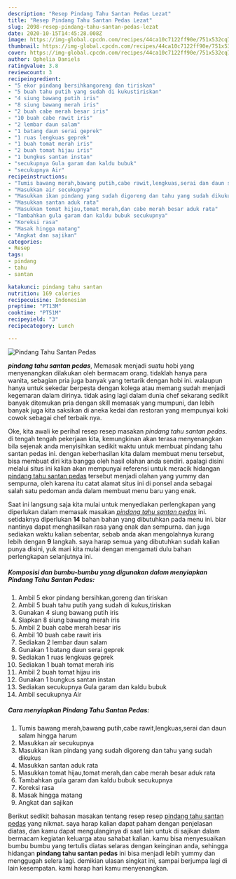 ```yaml
---
description: "Resep Pindang Tahu Santan Pedas Lezat"
title: "Resep Pindang Tahu Santan Pedas Lezat"
slug: 2098-resep-pindang-tahu-santan-pedas-lezat
date: 2020-10-15T14:45:28.008Z
image: https://img-global.cpcdn.com/recipes/44ca10c7122ff90e/751x532cq70/pindang-tahu-santan-pedas-foto-resep-utama.jpg
thumbnail: https://img-global.cpcdn.com/recipes/44ca10c7122ff90e/751x532cq70/pindang-tahu-santan-pedas-foto-resep-utama.jpg
cover: https://img-global.cpcdn.com/recipes/44ca10c7122ff90e/751x532cq70/pindang-tahu-santan-pedas-foto-resep-utama.jpg
author: Ophelia Daniels
ratingvalue: 3.8
reviewcount: 3
recipeingredient:
- "5 ekor pindang bersihkangoreng dan tiriskan"
- "5 buah tahu putih yang sudah di kukustiriskan"
- "4 siung bawang putih iris"
- "8 siung bawang merah iris"
- "2 buah cabe merah besar iris"
- "10 buah cabe rawit iris"
- "2 lembar daun salam"
- "1 batang daun serai geprek"
- "1 ruas lengkuas geprek"
- "1 buah tomat merah iris"
- "2 buah tomat hijau iris"
- "1 bungkus santan instan"
- "secukupnya Gula garam dan kaldu bubuk"
- "secukupnya Air"
recipeinstructions:
- "Tumis bawang merah,bawang putih,cabe rawit,lengkuas,serai dan daun salam hingga harum"
- "Masukkan air secukupnya"
- "Masukkan ikan pindang yang sudah digoreng dan tahu yang sudah dikukus"
- "Masukkan santan aduk rata"
- "Masukkan tomat hijau,tomat merah,dan cabe merah besar aduk rata"
- "Tambahkan gula garam dan kaldu bubuk secukupnya"
- "Koreksi rasa"
- "Masak hingga matang"
- "Angkat dan sajikan"
categories:
- Resep
tags:
- pindang
- tahu
- santan

katakunci: pindang tahu santan 
nutrition: 169 calories
recipecuisine: Indonesian
preptime: "PT13M"
cooktime: "PT51M"
recipeyield: "3"
recipecategory: Lunch

---
```



![Pindang Tahu Santan Pedas](https://img-global.cpcdn.com/recipes/44ca10c7122ff90e/751x532cq70/pindang-tahu-santan-pedas-foto-resep-utama.jpg)

<b><i>pindang tahu santan pedas</i></b>, Memasak menjadi suatu hobi yang menyenangkan dilakukan oleh bermacam orang. tidaklah hanya para wanita, sebagian pria juga banyak yang tertarik dengan hobi ini. walaupun hanya untuk sekedar berpesta dengan kolega atau memang sudah menjadi kegemaran dalam dirinya. tidak asing lagi dalam dunia chef sekarang sedikit banyak ditemukan pria dengan skill memasak yang mumpuni, dan lebih banyak juga kita saksikan di aneka kedai dan restoran yang mempunyai koki cowok sebagai chef terbaik nya.



Oke, kita awali ke perihal resep resep masakan <i>pindang tahu santan pedas</i>. di tengah tengah pekerjaan kita, kemungkinan akan terasa menyenangkan bila sejenak anda menyisihkan sedikit waktu untuk membuat pindang tahu santan pedas ini. dengan keberhasilan kita dalam membuat menu tersebut, bisa membuat diri kita bangga oleh hasil olahan anda sendiri. apalagi disini melalui situs ini kalian akan mempunyai referensi untuk meracik hidangan <u>pindang tahu santan pedas</u> tersebut menjadi olahan yang yummy dan sempurna, oleh karena itu catat alamat situs ini di ponsel anda sebagai salah satu pedoman anda dalam membuat menu baru yang enak.


Saat ini langsung saja kita mulai untuk menyediakan perlengkapan yang diperlukan dalam memasak masakan <u><i>pindang tahu santan pedas</i></u> ini. setidaknya diperlukan <b>14</b> bahan bahan yang dibutuhkan pada menu ini. biar nantinya dapat menghasilkan rasa yang enak dan sempurna. dan juga sediakan waktu kalian sebentar, sebab anda akan mengolahnya kurang lebih dengan <b>9</b> langkah. saya harap semua yang dibutuhkan sudah kalian punya disini, yuk mari kita mulai dengan mengamati dulu bahan perlengkapan selanjutnya ini.

<!--inarticleads1-->

##### Komposisi dan bumbu-bumbu yang digunakan dalam menyiapkan Pindang Tahu Santan Pedas:

1. Ambil 5 ekor pindang bersihkan,goreng dan tiriskan
1. Ambil 5 buah tahu putih yang sudah di kukus,tiriskan
1. Gunakan 4 siung bawang putih iris
1. Siapkan 8 siung bawang merah iris
1. Ambil 2 buah cabe merah besar iris
1. Ambil 10 buah cabe rawit iris
1. Sediakan 2 lembar daun salam
1. Gunakan 1 batang daun serai geprek
1. Sediakan 1 ruas lengkuas geprek
1. Sediakan 1 buah tomat merah iris
1. Ambil 2 buah tomat hijau iris
1. Gunakan 1 bungkus santan instan
1. Sediakan secukupnya Gula garam dan kaldu bubuk
1. Ambil secukupnya Air




<!--inarticleads2-->

##### Cara menyiapkan Pindang Tahu Santan Pedas:

1. Tumis bawang merah,bawang putih,cabe rawit,lengkuas,serai dan daun salam hingga harum
1. Masukkan air secukupnya
1. Masukkan ikan pindang yang sudah digoreng dan tahu yang sudah dikukus
1. Masukkan santan aduk rata
1. Masukkan tomat hijau,tomat merah,dan cabe merah besar aduk rata
1. Tambahkan gula garam dan kaldu bubuk secukupnya
1. Koreksi rasa
1. Masak hingga matang
1. Angkat dan sajikan




Berikut sedikit bahasan masakan tentang resep resep <u>pindang tahu santan pedas</u> yang nikmat. saya harap kalian dapat paham dengan penjelasan diatas, dan kamu dapat mengulanginya di saat lain untuk di sajikan dalam bermacam kegiatan keluarga atau sahabat kalian. kamu bisa menyesuaikan bumbu bumbu yang tertulis diatas selaras dengan keinginan anda, sehingga hidangan <b>pindang tahu santan pedas</b> ini bisa menjadi lebih yummy dan menggugah selera lagi. demikian ulasan singkat ini, sampai berjumpa lagi di lain kesempatan. kami harap hari kamu menyenangkan.
